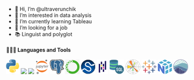 - 👋 Hi, I’m @ultraverunchik
- 👀 I’m interested in data analysis
- 🌱 I’m currently learning Tableau
- 👔 I’m looking for a job
- 📚 Linguist and polyglot

<!---
ultraverunchik/ultraverunchik is a ✨ special ✨ repository because its `README.md` (this file) appears on your GitHub profile.
You can click the Preview link to take a look at your changes.
--->
  #### 👨🏻‍💻 Languages and Tools <br />
  <code><img height="40" src="https://github.com/ultraverunchik/Profile-design/blob/main/Python-logo-notext.svg.png"></code>
  <code><img height="40" src="https://github.com/ultraverunchik/Profile-design/blob/main/Microsoft_Office_Excel_(2019%E2%80%93present).svg.png"></code>
  <code><img height="40" src="https://github.com/ultraverunchik/Profile-design/blob/main/Microsoft_Office_PowerPoint_(2019%E2%80%93present).svg.png"></code>
  <code><img height="40" src="https://github.com/ultraverunchik/Profile-design/blob/main/640px-Jupyter_logo.svg.png"></code>
  <code><img height="40" src="https://github.com/ultraverunchik/Profile-design/blob/main/Postgresql_elephant.svg.png"></code>
  <code><img height="40" src="https://github.com/ultraverunchik/Profile-design/blob/main/85-851058_anaconda-icon-anaconda-python-icon.png"></code>
  <code><img height="40" src="https://github.com/ultraverunchik/Profile-design/blob/main/1200px-SCIPY_2.svg.png"></code>
  <code><img height="40" src="https://github.com/ultraverunchik/Profile-design/blob/main/270px-Pandas_mark.svg.png"></code>
  <code><img height="40" src="https://github.com/ultraverunchik/Profile-design/blob/main/4492311.png"></code>
  <code><img height="40" src="https://github.com/ultraverunchik/Profile-design/blob/main/Created_with_Matplotlib-logo.svg.png"></code>
  <code><img height="40" src="https://github.com/ultraverunchik/Profile-design/blob/main/logo-product-tableau-icon-color.png"></code>
  <code><img height="40" src="https://github.com/ultraverunchik/Profile-design/blob/main/numpy-logo-479C24EC79-seeklogo.com.png"></code>
  <code><img height="40" src="https://github.com/ultraverunchik/Profile-design/blob/main/seaborn-logo-244EB2DEC5-seeklogo.com.png"></code>
